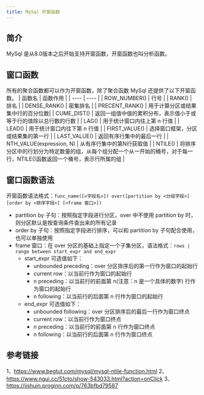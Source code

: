 ```yaml
---
title: MySql 开窗函数
---
```

## 简介
MySql 是从8.0版本之后开始支持开窗函数，开窗函数也叫分析函数。


## 窗口函数
所有的聚合函数都可以作为开窗函数，除了聚合函数 MySql 还提供了以下开窗函数。
|  函数名   | 函数作用  |
|  ----  | ----  |
| ROW_NUMBER()  | 行号 |
| RANK()  | 排名 |
| DENSE_RANK() | 密集排名 |
| PRECENT_RANK() | 用于计算分区或结果集中行的百分位数|
| CUME_DIST() | 返回一组值中值的累积分布，表示值小于或等于行的值除以总行数的行数 |
| LAG() | 用于统计窗口内往上第 n 行值 |
| LEAD() | 用于统计窗口内往下第 n 行值 |
| FIRST_VALUE() | 选择窗口框架，分区或结果集的第一行 |
| LAST_VALUE() | 返回有序行集中的最后一行 |
| NTH_VALUE(expression, N) | 从有序行集中的第N行获取值 |
| NTILE() | 将排序分区中的行划分为特定数量的组，从每个组分配一个从一开始的桶号，对于每一行，NTILE()函数返回一个桶号，表示行所属的组 |
 
## 窗口函数语法
开窗函数语法格式：`func_name([<字段名>]) over([partition by <分组字段>] [order by <排序字段>] [<frame 窗口>]) `
 - partition by 子句：按照指定字段进行分区，over 中不使用 partition by 时，则分区默认是按查询条件查出来的所有记录
 - order by 子句：按照指定字段进行排序，可以和 partition by 子句配合使用，也可以单独使用
 - frame 窗口：在 over 分区的基础上指定一个子集分区，语法格式：`rows | range between start_expr and end_expr`
    - start_expr 可选值如下：
        - unbounded preceding：over 分区排序后的第一行作为窗口的起始行
        - current row：以当前行作为窗口的起始行
        - n preceding：以当前行的前面第 n(注意：n 是一个具体的数字) 行作为窗口的起始行
        - n following：以当前行的后面第 n 行作为窗口的起始行
    - end_expr 可选值如下：
        - unbounded following：over 分区排序后的最后一行作为窗口终点
        - current row：以当前行作为窗口终点
        - n preceding：以当前行的前面第 n 行作为窗口终点
        - n following：以当前行的后面第 n 行作为窗口终点



## 参考链接
1、https://www.begtut.com/mysql/mysql-ntile-function.html
2、https://www.ngui.cc/51cto/show-543033.html?action=onClick
3、https://jishuin.proginn.com/p/763bfbd79587